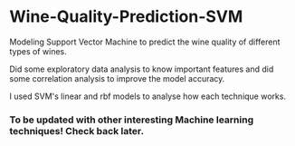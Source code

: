 # Wine-Quality-Prediction-SVM

Modeling Support Vector Machine to predict the wine quality of different types of wines.

Did some exploratory data analysis to know important features and did some correlation analysis to improve the model accuracy.

I used SVM's linear and rbf models to analyse how each technique works. 

### To be updated with other interesting Machine learning techniques! Check back later.
